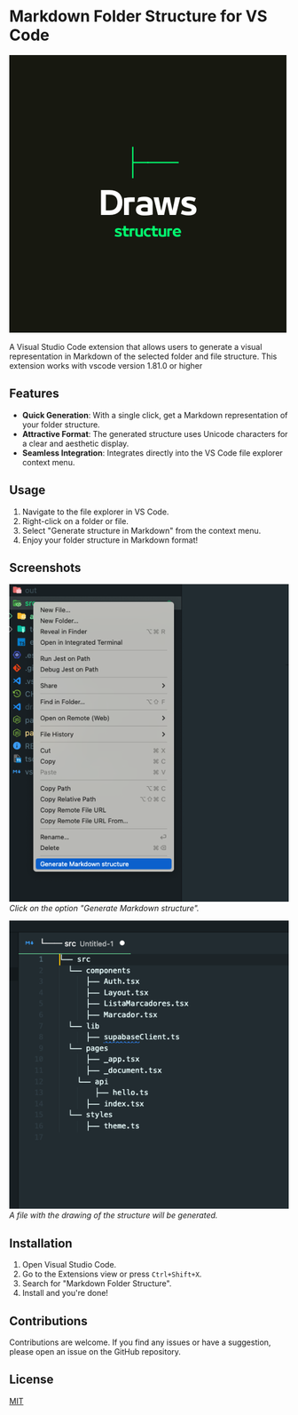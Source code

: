 # Markdown Folder Structure for VS Code

![Extension Banner or Logo](./src/assets/drawstructurelogo.png)

A Visual Studio Code extension that allows users to generate a visual representation in Markdown of the selected folder and file structure.
This extension works with vscode version 1.81.0 or higher

## Features

- **Quick Generation**: With a single click, get a Markdown representation of your folder structure.
- **Attractive Format**: The generated structure uses Unicode characters for a clear and aesthetic display.
- **Seamless Integration**: Integrates directly into the VS Code file explorer context menu.

## Usage

1. Navigate to the file explorer in VS Code.
2. Right-click on a folder or file.
3. Select "Generate structure in Markdown" from the context menu.
4. Enjoy your folder structure in Markdown format!

## Screenshots

![Basic Usage](./src/assets/screen01.png)
_Click on the option "Generate Markdown structure"._

![Another Feature](./src/assets/screen02.png)
_A file with the drawing of the structure will be generated._

## Installation

1. Open Visual Studio Code.
2. Go to the Extensions view or press `Ctrl+Shift+X`.
3. Search for "Markdown Folder Structure".
4. Install and you're done!

## Contributions

Contributions are welcome. If you find any issues or have a suggestion, please open an issue on the GitHub repository.

## License

[MIT](https://opensource.org/licenses/MIT)
